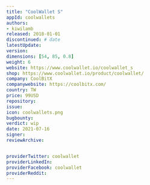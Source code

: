 ```yaml
---
title: "CoolWallet S"
appId: coolwallets
authors:
- kiwilamb
released: 2018-01-01
discontinued: # date
latestUpdate:
version:
dimensions: [54, 85, 0.8]
weight: 6
website: https://www.coolwallet.io/coolwallet_s
shop: https://www.coolwallet.io/product/coolwallet/
company: CoolBitX
companywebsite: https://coolbitx.com/
country: TW
price: 99USD
repository: 
issue:
icon: coolwallets.png
bugbounty:
verdict: wip
date: 2021-07-16
signer:
reviewArchive:


providerTwitter: coolwallet
providerLinkedIn: 
providerFacebook: coolwallet
providerReddit: 
---
```


